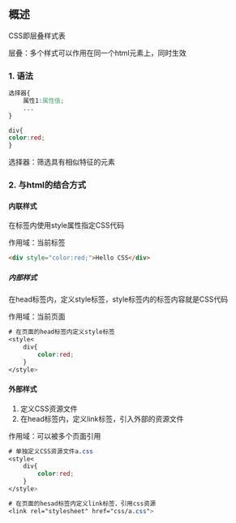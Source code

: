 ## 概述

CSS即层叠样式表

层叠：多个样式可以作用在同一个html元素上，同时生效

### 1. 语法

```css
选择器{
	属性1:属性值;
	...
}

div{
color:red;
}
```

选择器：筛选具有相似特征的元素

### 2. 与html的结合方式

#### 内联样式

在标签内使用style属性指定CSS代码

作用域：当前标签

```html
<div style="color:red;">Hello CSS</div>
```

##### 内部样式

在head标签内，定义style标签，style标签内的标签内容就是CSS代码

作用域：当前页面

```css
# 在页面的head标签内定义style标签
<style<
	div{
		color:red;
	}
</style>
```

#### 外部样式

1. 定义CSS资源文件
2. 在head标签内，定义link标签，引入外部的资源文件

作用域：可以被多个页面引用

```css
# 单独定义CSS资源文件a.css
<style<
	div{
		color:red;
	}
</style>

# 在页面的hesad标签内定义link标签，引用css资源
<link rel="stylesheet" href="css/a.css">
```


